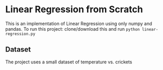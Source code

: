 # Linear Regression from Scratch

This is an implementation of Linear Regression using only numpy and pandas. To run this project: clone/download this and run 
``python linear-regression.py``

## Dataset

The project uses a small dataset of temperature vs. crickets

